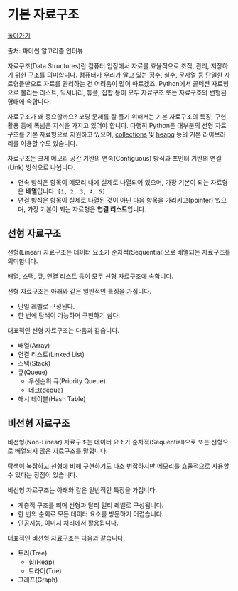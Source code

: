 # 기본 자료구조

[돌아가기](/../alg/)

출처: 파이썬 알고리즘 인터뷰

자료구조(Data Structures)란 컴퓨터 입장에서 자료를 효율적으로 조직, 관리, 저장하기 위한 구조를 의미합니다. 컴퓨터가 우리가 알고 있는 정수, 실수, 문자열 등 단일한 자료형들만으로 자료를 관리하는 건 어려움이 많이 따르겠죠. Python에서 콜렉션 자료형으로 불리는 리스트, 딕셔너리, 튜플, 집합 등이 모두 자료구조 또는 자료구조의 변형된 형태에 속합니다.

자료구조가 왜 중요할까요? 코딩 문제를 잘 풀기 위해서는 기본 자료구조의 특징, 구현, 활용 등에 폭넓은 지식을 가지고 있어야 합니다. 다행히 Python은 대부분의 선형 자료구조를 기본 자료형으로 지원하고 있으며, [collections](https://docs.python.org/ko/3/library/collections.html) 및 [heapq](https://docs.python.org/ko/3/library/heapq.html) 등의 기본 라이브러리를 이용할 수도 있습니다.

자료구조는 크게 메모리 공간 기반의 연속(Contiguous) 방식과 포인터 기반의 연결(Link) 방식으로 나뉩니다.

- 연속 방식은 항목이 메모리 내에 실제로 나열되어 있으며, 가장 기본이 되는 자료형은 **배열**입니다. `[1, 2, 3, 4, 5]`
- 연결 방식은 항목이 실제로 나열된 것이 아닌 다음 항목을 가리키고(pointer) 있으며, 가장 기본이 되는 자료형은 **연결 리스트**입니다.

## 선형 자료구조

선형(Linear) 자료구조는 데이터 요소가 순차적(Sequential)으로 배열되는 자료구조를 의미합니다.

배열, 스택, 큐, 연결 리스트 등이 모두 선형 자료구조에 속합니다.

선형 자료구조는 아래와 같은 일반적인 특징을 가집니다.

- 단일 레벨로 구성된다.
- 한 번에 탐색이 가능하며 구현하기 쉽다.

대표적인 선형 자료구조는 다음과 같습니다.

- 배열(Array)
- 연결 리스트(Linked List)
- 스택(Stack)
- 큐(Queue)
    - 우선순위 큐(Priority Queue)
    - 데크(deque)
- 해시 테이블(Hash Table)

## 비선형 자료구조

비선형(Non-Linear) 자료구조는 데이터 요소가 순차적(Sequential)으로 또는 선형으로 배열되지 않은 자료구조를 말합니다.

탐색이 복잡하고 선형에 비해 구현하기도 다소 번잡하지만 메모리를 효율적으로 사용할 수 있다는 장점이 있습니다.

비선형 자료구조는 아래와 같은 일반적인 특징을 가집니다.

- 계층적 구조를 띄며 선형과 달리 멀티 레벨로 구성됩니다.
- 한 번의 순회로 모든 데이터 요소를 방문하기 어렵습니다.
- 인공지능, 이미지 처리에서 활용됩니다.

대표적인 비선형 자료구조는 다음과 같습니다.

- 트리(Tree)
    - 힙(Heap)
    - 트라이(Trie)
- 그래프(Graph)